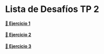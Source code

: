 # Lista de Desafíos TP 2

#### [🔗 Ejercicio 1](https://github.com/osobuxs/TP-2-Rolling/tree/main/Ej-1#readme)

#### [🔗 Ejercicio 2](https://github.com/osobuxs/Tp-2-Rolling-JS/tree/main/Ej-2#readme)

#### [🔗 Ejercicio 3](https://github.com/osobuxs/Tp-2-Rolling-JS/tree/main/Ej-3#readme)

<!-- #### [🔗 Ejercicio 4](https://github.com/osobuxs/Tp-4-Rolling-JS/tree/main/Ej-4#readme)

#### [🔗 Ejercicio 5](https://github.com/osobuxs/Tp-5-Rolling-JS/tree/main/Ej-5#readme)

#### [🔗 Ejercicio 6](https://github.com/osobuxs/Tp-6-Rolling-JS/tree/main/Ej-6#readme)

#### [🔗 Ejercicio 7](https://github.com/osobuxs/Tp-7-Rolling-JS/tree/main/Ej-7#readme)

#### [🔗 Ejercicio 8](https://github.com/osobuxs/Tp-8-Rolling-JS/tree/main/Ej-8#readme)

#### [🔗 Ejercicio 9](https://github.com/osobuxs/Tp-9-Rolling-JS/tree/main/Ej-9#readme)

#### [🔗 Ejercicio 10](https://github.com/osobuxs/Tp-10-Rolling-JS/tree/main/Ej-10#readme)

#### [🔗 Ejercicio 11](https://github.com/osobuxs/Tp-11-Rolling-JS/tree/main/Ej-11#readme) -->



